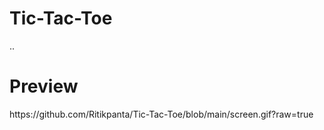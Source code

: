 # Tic-Tac-Toe
..

<h1>Preview</h1>
<img>https://github.com/Ritikpanta/Tic-Tac-Toe/blob/main/screen.gif?raw=true</img>
